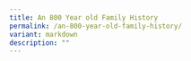 ```yaml
---
title: An 800 Year old Family History
permalink: /an-800-year-old-family-history/
variant: markdown
description: ""
---
```

